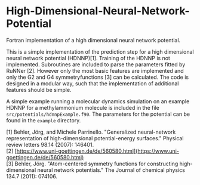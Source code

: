 # High-Dimensional-Neural-Network-Potential

Fortran implementation of a high dimensional neural network potential.

This is a simple implementation of the prediction step for a high dimensional neural network potential (HDNNP)[1].
Training of the HDNNP is not implemented. 
Subroutines are included to parse the parameters fitted by RuNNer [2].
However only the most basic features are implemented and only the G2 and G4 symmetryfunctions [3] can be calculated. 
The code is designed in a modular way, such that the implementation of additional features should be simple.

A simple example running a molecular dynamics simulation on an example HDNNP for a methylammonium molecule is included in the file ```src/potentials/hdnnpExample.f90```.
The parameters for the potential can be found in the ```example``` directory.

[1] Behler, Jörg, and Michele Parrinello. "Generalized neural-network representation of high-dimensional potential-energy surfaces." Physical review letters 98.14 (2007): 146401.  
[2] [https://www.uni-goettingen.de/de/560580.html](https://www.uni-goettingen.de/de/560580.html)  
[3] Behler, Jörg. "Atom-centered symmetry functions for constructing high-dimensional neural network potentials." The Journal of chemical physics 134.7 (2011): 074106.  

